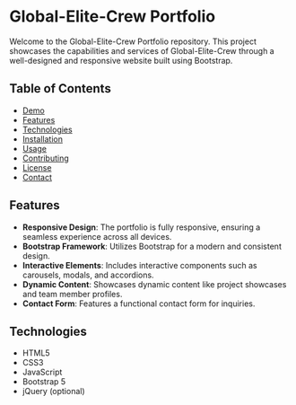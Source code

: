 # Global-Elite-Crew Portfolio

Welcome to the Global-Elite-Crew Portfolio repository. This project showcases the capabilities and services of Global-Elite-Crew through a well-designed and responsive website built using Bootstrap.

## Table of Contents

- [Demo](#demo)
- [Features](#features)
- [Technologies](#technologies)
- [Installation](#installation)
- [Usage](#usage)
- [Contributing](#contributing)
- [License](#license)
- [Contact](#contact)



## Features

- **Responsive Design**: The portfolio is fully responsive, ensuring a seamless experience across all devices.
- **Bootstrap Framework**: Utilizes Bootstrap for a modern and consistent design.
- **Interactive Elements**: Includes interactive components such as carousels, modals, and accordions.
- **Dynamic Content**: Showcases dynamic content like project showcases and team member profiles.
- **Contact Form**: Features a functional contact form for inquiries.

## Technologies

- HTML5
- CSS3
- JavaScript
- Bootstrap 5
- jQuery (optional)

